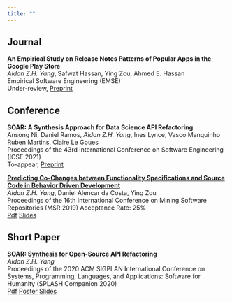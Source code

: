```yaml
---
title: ""
---
```


## Journal ##
**An Empirical Study on Release Notes Patterns of Popular Apps in the Google Play Store**  
*Aidan Z.H. Yang*, Safwat Hassan, Ying Zou, Ahmed E. Hassan  
Empirical Software Engineering (EMSE)<br/> Under-review, [Preprint](https://aidanby.github.io/files/EMSE20-Pre.pdf)


## Conference ##
**SOAR: A Synthesis Approach for Data Science API Refactoring**  
Ansong Ni, Daniel Ramos, *Aidan Z.H. Yang*, Ines Lynce, Vasco Manquinho Ruben Martins, Claire Le Goues  
Proceedings of the 43rd International Conference on Software Engineering (ICSE 2021)<br/>To-appear, [Preprint](https://aidanby.github.io/files/SOAR_ICSE_Pre.pdf)

[**Predicting Co-Changes between Functionality Specifications and Source Code in Behavior Driven Development**](https://dl.acm.org/citation.cfm?id=3341968)  
*Aidan Z.H. Yang*, Daniel Alencar da Costa, Ying Zou  
Proceedings of the 16th International Conference on Mining Software Repositories (MSR 2019) 
Acceptance Rate: 25% <br/>
[Pdf](http://aidanby.github.io/files/msr2019.pdf)
[Slides](https://aidanby.github.io/files/MSR_pres.pdf)

## Short Paper ##
[**SOAR: Synthesis for Open-Source API Refactoring**](https://dl.acm.org/doi/abs/10.1145/3426430.3428129)  
*Aidan Z.H. Yang*   
Proceedings of the 2020 ACM SIGPLAN International Conference on Systems, Programming, Languages, and Applications: Software for Humanity (SPLASH Companion 2020) <br/>
[Pdf](http://aidanby.github.io/files/splash2020.pdf)
[Poster](http://aidanby.github.io/files/splash_poster.pdf)
[Slides](https://aidanby.github.io/files/splash_pres.pdf)

